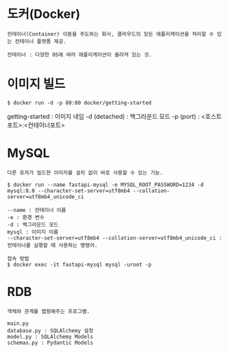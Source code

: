 # 도커(Docker)
    컨테이너(Container) 이동을 주도하는 회사, 클라우드의 모든 애플리케이션을 처리할 수 있는 컨테이너 플랫폼 제공.

    컨테이너 : 다양한 OS에 여러 애플리케이션이 올려져 있는 것.

# 이미지 빌드
    $ docker run -d -p 80:80 docker/getting-started

   getting-started : 이미지 네임
   -d (detached) : 백그라운드 모드
   -p (port) : <호스트포트>:<컨테이너포트>

# MySQL
    다른 유저가 빌드한 이미지를 설치 없이 바로 사용할 수 있는 기능.

    $ docker run --name fastapi-mysql -e MYSQL_ROOT_PASSWORD=1234 -d mysql:8.0 --character-set-server=utf8mb4 --collation-server=utf8mb4_unicode_ci

    --name : 컨테이너 이름
    -e : 환경 변수
    -d : 백그라운드 모드
    mysql : 이미지 이름
    --character-set-server=utf8mb4 --collation-server=utf8mb4_unicode_ci : 컨테이너를 실행할 때 사용하는 명령어.

    접속 방법
    $ docker exec -it fastapi-mysql mysql -uroot -p

# RDB 
    객체와 관계를 맵핑해주는 프로그램.

    main.py
    database.py : SQLAlchemy 설정
    model.py : SQLAlchemy Models
    schemas.py : Pydantic Models